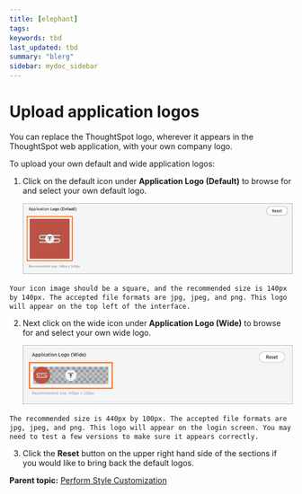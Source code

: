 ```yaml
---
title: [elephant]
tags: 
keywords: tbd
last_updated: tbd
summary: "blerg"
sidebar: mydoc_sidebar
---
```

# Upload application logos

You can replace the ThoughtSpot logo, wherever it appears in the ThoughtSpot web application, with your own company logo.

To upload your own default and wide application logos:

1.   Click on the default icon under **Application Logo \(Default\)** to browse for and select your own default logo. 

     ![](../../images/application_logo_default.png "Application Logo (Default)") 

    Your icon image should be a square, and the recommended size is 140px by 140px. The accepted file formats are jpg, jpeg, and png. This logo will appear on the top left of the interface.

2.   Next click on the wide icon under **Application Logo \(Wide\)** to browse for and select your own wide logo. 

     ![](../../images/application_logo_wide.png "Application Logo (Wide)") 

    The recommended size is 440px by 100px. The accepted file formats are jpg, jpeg, and png. This logo will appear on the login screen. You may need to test a few versions to make sure it appears correctly.

3.   Click the **Reset** button on the upper right hand side of the sections if you would like to bring back the default logos. 

**Parent topic:** [Perform Style Customization](../../application_integration/custom_branding/perform_style_customization.html)

